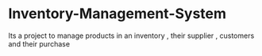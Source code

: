 # Inventory-Management-System
Its a project to manage products in an inventory , their supplier , customers and their purchase
